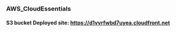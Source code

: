 ### AWS_CloudEssentials

#### S3 bucket Deployed site: https://d1vvrfwbd7uyea.cloudfront.net

<img align="" alt="" src="1.png" />
